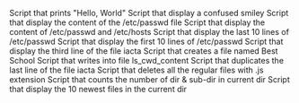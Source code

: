 Script that prints "Hello, World"
Script that display a confused smiley
Script that display the content of the /etc/passwd file
Script that display the content of /etc/passwd and /etc/hosts
Script that display the last 10 lines of /etc/passwd
Script that display the first 10 lines of /etc/passwd
Script that display the third line of the file iacta
Script that creates a file named Best School
Script that writes into file ls_cwd_content
Script that duplicates the last line of the file iacta
Script that deletes all the regular files with .js extension
Script that counts the number of dir & sub-dir in current dir
Script that display the 10 newest files in the current dir
